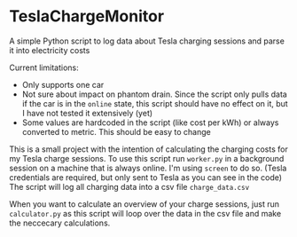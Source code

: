 # TeslaChargeMonitor
A simple Python script to log data about Tesla charging sessions and parse it into electricity costs

Current limitations:
 - Only supports one car
 - Not sure about impact on phantom drain. Since the script only pulls data if the car is in the `online` state, 
 this script should have no effect on it, but I have not tested it extensively (yet)
 - Some values are hardcoded in the script (like cost per kWh) or always converted to metric. This should be easy to change

This is a small project with the intention of calculating the charging costs for my Tesla charge sessions.
To use this script run `worker.py` in a background session on a machine that is always online. 
I'm using `screen` to do so. (Tesla credentials are required, but only sent to Tesla as you can see in the code)
The script will log all charging data into a csv file `charge_data.csv`

When you want to calculate an overview of your charge sessions, just run `calculator.py` as 
this script will loop over the data in the csv file and make the neccecary calculations.

